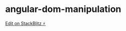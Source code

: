 # angular-dom-manipulation

[Edit on StackBlitz ⚡️](https://stackblitz.com/edit/angular-dom-manipulation)